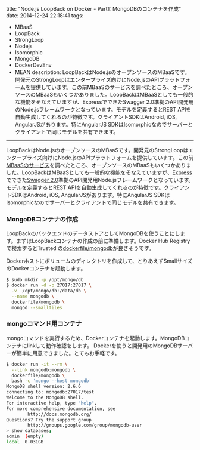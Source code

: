 title: "Node.js LoopBack on Docker - Part1: MongoDBのコンテナを作成"
date: 2014-12-24 22:18:41
tags:
 - MBaaS
 - LoopBack
 - StrongLoop
 - Nodejs
 - Isomorphic
 - MongoDB
 - DockerDevEnv
 - MEAN
description: LoopBackはNode.jsのオープンソースのMBaaSです。開発元のStrongLoopはエンタープライズ向けにNode.jsのAPIプラットフォームを提供しています。この前MBaaSのサービスを調べたところ、オープンソースのMBaaSもいくつかありました。LoopBackはMBaaSとしても一般的な機能をそなえていますが、ExpressでできたSwagger 2.0準拠のAPI開発用のNode.jsフレームワークとなっています。モデルを定義するとREST APIを自動生成してくれるのが特徴です。クライアントSDKはAndroid, iOS, AngularJSがあります。特にAngularJS SDKはIsomorphicなのでサーバーとクライアントで同じモデルを共有できます。
---

LoopBackはNode.jsのオープンソースのMBaaSです。開発元のStrongLoopはエンタープライズ向けにNode.jsのAPIプラットフォームを提供しています。この前[MBaaSのサービス](/2014/12/22/mbaas-html5-hybrid-mobile-apps-references/)を調べたところ、オープンソースのMBaaSもいくつかありました。LoopBackはMBaaSとしても一般的な機能をそなえていますが、[Express](http://expressjs.com/)でできた[Swagger 2.0](http://swagger.io/index.html)準拠のAPI開発用Node.jsフレームワークとなっています。モデルを定義するとREST APIを自動生成してくれるのが特徴です。クライアントSDKはAndroid, iOS, AngularJSがあります。特にAngularJS SDKはIsomorphicなのでサーバーとクライアントで同じモデルを共有できます。

<!-- more -->

### MongoDBコンテナの作成

LoopBackのバックエンドのデータストアとしてMongoDBを使うことにします。まずはLoopBackコンテナの作成の前に準備します。Docker Hub Registryで検索するとTrusted の[dockerfile/mongodb](https://registry.hub.docker.com/u/dockerfile/mongodb/)が良さそうです。

Dockerホストにボリュームのディレクトリを作成して、とりあえずSmallサイズのDockerコンテナを起動します。

``` bash
$ sudo mkdir -p /opt/mongo/db
$ docker run -d -p 27017:27017 \
  -v  /opt/mongo/db:/data/db \
  --name mongodb \
  dockerfile/mongodb \
  mongod --smallfiles
```

### mongoコマンド用コンテナ

mongoコマンドを実行するため、Dockerコンテナを起動します。MongoDBコンテナにlinkして動作確認をします。
Dockerを使うと開発用のMongoDBサーバーが簡単に用意できました。とてもお手軽です。

``` bash
$ docker run -it --rm \
  --link mongodb:mongodb \
  dockerfile/mongodb \
  bash -c 'mongo --host mongodb'
MongoDB shell version: 2.6.6
connecting to: mongodb:27017/test
Welcome to the MongoDB shell.
For interactive help, type "help".
For more comprehensive documentation, see
        http://docs.mongodb.org/
Questions? Try the support group
        http://groups.google.com/group/mongodb-user
> show databases;
admin  (empty)
local  0.031GB
```
